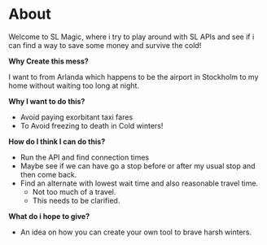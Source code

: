 
# About
Welcome to SL Magic, where i try to play around with SL APIs and see if i can find a way to save some money and survive the cold!

**Why Create this mess?**

I want to from Arlanda which happens to be the airport in Stockholm to my home without waiting too long at night.

**Why I want to do this?**
*  Avoid paying exorbitant taxi fares
* To Avoid freezing to death in Cold winters!

**How do I think I can do this?**
* Run the API and find connection times
* Maybe see if we can have go a stop before or after my usual stop and then come back. 
* Find an alternate with lowest wait time and also reasonable travel time. 
    * Not too much of a travel.
	* This needs to be clarified.

**What do i hope to give?**
* An idea on how you can create your own tool to brave harsh winters.